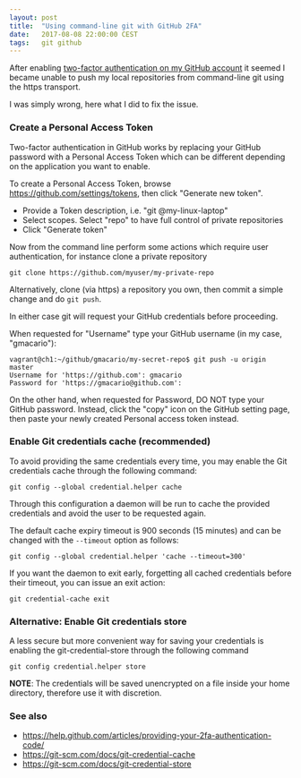 ```yaml
---
layout: post
title:  "Using command-line git with GitHub 2FA"
date:   2017-08-08 22:00:00 CEST
tags:   git github
---
```

<!-- markdown-link-check-disable -->

After enabling [two-factor authentication on my GitHub account](https://help.github.com/articles/securing-your-account-with-two-factor-authentication-2fa/) it seemed I became unable to push my local repositories from command-line git using the https transport.

I was simply wrong, here what I did to fix the issue.

### Create a Personal Access Token

Two-factor authentication in GitHub works by replacing your GitHub password with a Personal Access Token which can be different depending on the application you want to enable.

To create a Personal Access Token, browse <https://github.com/settings/tokens>, then click "Generate new token".

* Provide a Token description, i.e. "git @my-linux-laptop"
* Select scopes. Select "repo" to have full control of private repositories
* Click "Generate token"

Now from the command line perform some actions which require user authentication, for instance clone a private repository

```shell
git clone https://github.com/myuser/my-private-repo
```

Alternatively, clone (via https) a repository you own, then commit a simple change and do `git push`.

In either case git will request your GitHub credentials before proceeding.

When requested for "Username" type your GitHub username (in my case, "gmacario"):

```
vagrant@ch1:~/github/gmacario/my-secret-repo$ git push -u origin master
Username for 'https://github.com': gmacario
Password for 'https://gmacario@github.com':
```

On the other hand, when requested for Password, DO NOT type your GitHub password.
Instead, click the "copy" icon on the GitHub setting page, then paste your newly created Personal access token instead.

### Enable Git credentials cache (recommended)

To avoid providing the same credentials every time, you may enable the Git credentials cache through the following command:

```shell
git config --global credential.helper cache
```

Through this configuration a daemon will be run to cache the provided credentials and avoid the user to be requested again.

The default cache expiry timeout is 900 seconds (15 minutes) and can be changed with the `--timeout` option as follows:

```shell
git config --global credential.helper 'cache --timeout=300'
```

If you want the daemon to exit early, forgetting all cached credentials before their timeout, you can issue an exit action:

```shell
git credential-cache exit
```

### Alternative: Enable Git credentials store

A less secure but more convenient way for saving your credentials is enabling the git-credential-store through the following command

```shell
git config credential.helper store
```

**NOTE**: The credentials will be saved unencrypted on a file inside your home directory, therefore use it with discretion.

### See also

* <https://help.github.com/articles/providing-your-2fa-authentication-code/>
* <https://git-scm.com/docs/git-credential-cache>
* <https://git-scm.com/docs/git-credential-store>

<!-- markdown-link-check-enable -->
<!-- EOF -->
